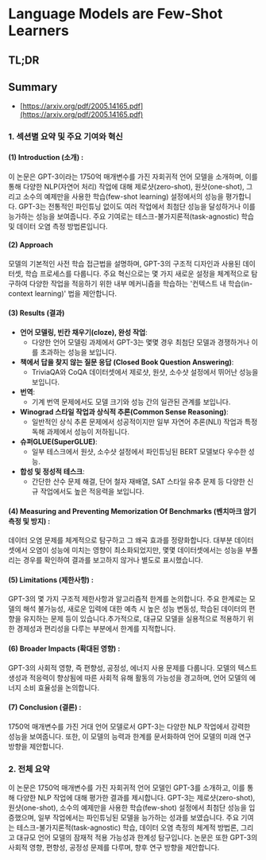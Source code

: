 # Language Models are Few-Shot Learners
## TL;DR
## Summary
- [https://arxiv.org/pdf/2005.14165.pdf](https://arxiv.org/pdf/2005.14165.pdf)

### 1. 섹션별 요약 및 주요 기여와 혁신

#### (1) Introduction (소개)  :
이 논문은 GPT-3이라는 1750억 매개변수를 가진 자회귀적 언어 모델을 소개하며, 이를 통해 다양한 NLP(자연어 처리) 작업에 대해 제로샷(zero-shot), 원샷(one-shot), 그리고 소수의 예제만을 사용한 학습(few-shot learning) 설정에서의 성능을 평가합니다. GPT-3는 전통적인 파인튜닝 없이도 여러 작업에서 최첨단 성능을 달성하거나 이를 능가하는 성능을 보여줍니다. 주요 기여로는 테스크-불가지론적(task-agnostic) 학습 및 데이터 오염 측정 방법론입니다.

#### (2) Approach
모델의 기본적인 사전 학습 접근법을 설명하며, GPT-3의 구조적 디자인과 사용된 데이터셋, 학습 프로세스를 다룹니다. 주요 혁신으로는 몇 가지 새로운 설정을 체계적으로 탐구하여 다양한 작업을 적응하기 위한 내부 메커니즘을 학습하는 '컨텍스트 내 학습(in-context learning)' 법을 제안합니다.

#### (3) Results (결과)
- **언어 모델링, 빈칸 채우기(cloze), 완성 작업**:
  - 다양한 언어 모델링 과제에서 GPT-3는 몇몇 경우 최첨단 모델과 경쟁하거나 이를 초과하는 성능을 보입니다.
- **책에서 답을 찾지 않는 질문 응답 (Closed Book Question Answering)**:
  - TriviaQA와 CoQA 데이터셋에서 제로샷, 원샷, 소수샷 설정에서 뛰어난 성능을 보입니다.
- **번역**:
  - 기계 번역 문제에서도 모델 크기와 성능 간의 일관된 관계를 보입니다.
- **Winograd 스타일 작업과 상식적 추론(Common Sense Reasoning)**:
  - 일반적인 상식 추론 문제에서 성공적이지만 일부 자연어 추론(NLI) 작업과 특정 독해 과제에서 성능이 저하됩니다.
- **슈퍼GLUE(SuperGLUE)**:
  - 일부 테스크에서 원샷, 소수샷 설정에서 파인튜닝된 BERT 모델보다 우수한 성능.
- **합성 및 정성적 테스크**:
  - 간단한 산수 문제 해결, 단어 철자 재배열, SAT 스타일 유추 문제 등 다양한 신규 작업에서도 높은 적응력을 보입니다.

#### (4) Measuring and Preventing Memorization Of Benchmarks (벤치마크 암기 측정 및 방지)  :
데이터 오염 문제를 체계적으로 탐구하고 그 왜곡 효과를 정량화합니다. 대부분 데이터셋에서 오염이 성능에 미치는 영향이 최소화되었지만, 몇몇 데이터셋에서는 성능을 부풀리는 경우를 확인하여 결과를 보고하지 않거나 별도로 표시했습니다.

#### (5) Limitations (제한사항)  :
GPT-3의 몇 가지 구조적 제한사항과 알고리즘적 한계를 논의합니다. 주요 한계로는 모델의 해석 불가능성, 새로운 입력에 대한 예측 시 높은 성능 변동성, 학습된 데이터의 편향을 유지하는 문제 등이 있습니다.추가적으로, 대규모 모델을 실용적으로 적용하기 위한 경제성과 편리성을 다루는 부분에서 한계를 지적합니다.

#### (6) Broader Impacts (확대된 영향)   :
GPT-3의 사회적 영향, 즉 편향성, 공정성, 에너지 사용 문제를 다룹니다. 모델의 텍스트 생성과 적응력이 향상됨에 따른 사회적 유해 활동의 가능성을 경고하며, 언어 모델의 에너지 소비 효율성을 논의합니다.

#### (7) Conclusion (결론)  :
1750억 매개변수를 가진 거대 언어 모델로서 GPT-3는 다양한 NLP 작업에서 강력한 성능을 보여줍니다. 또한, 이 모델의 능력과 한계를 문서화하여 언어 모델의 미래 연구 방향을 제안합니다.

### 2. 전체 요약
이 논문은 1750억 매개변수를 가진 자회귀적 언어 모델인 GPT-3를 소개하고, 이를 통해 다양한 NLP 작업에 대해 평가한 결과를 제시합니다. GPT-3는 제로샷(zero-shot), 원샷(one-shot), 소수의 예제만을 사용한 학습(few-shot) 설정에서 최첨단 성능을 입증했으며, 일부 작업에서는 파인튜닝된 모델을 능가하는 성과를 보였습니다. 주요 기여는 테스크-불가지론적(task-agnostic) 학습, 데이터 오염 측정의 체계적 방법론, 그리고 대규모 언어 모델의 잠재적 적용 가능성과 한계성 탐구입니다. 논문은 또한 GPT-3의 사회적 영향, 편향성, 공정성 문제를 다루며, 향후 연구 방향을 제안합니다.